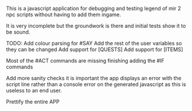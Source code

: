 This is a javascript application for debugging and testing legend of mir 2 npc scripts without having to
add them ingame.

It is very incomplete but the groundwork is there and initial tests show it to be sound.

TODO:
Add colour parsing for #SAY
Add the rest of the user variables so they can be changed
Add support for [QUESTS]
Add support for [ITEMS]

Most of the #ACT commands are missing
finishing adding the #IF commands

Add more sanity checks it is important the app displays an error with the script line rather than a console error on the 
generated javascript as this is useless to an end user.

Prettify the entire APP